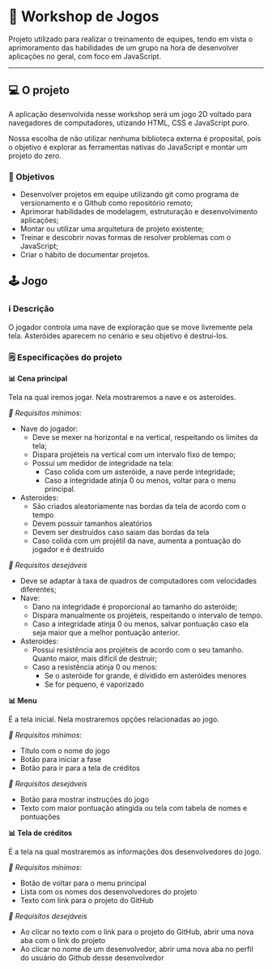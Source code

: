 # :rocket: Workshop de Jogos


Projeto utilizado para realizar o treinamento de equipes, tendo em vista o aprimoramento das habilidades de um grupo na hora de desenvolver aplicações no geral, com foco em JavaScript.

---

## :computer: O projeto

A aplicação desenvolvida nesse workshop será um jogo 2D voltado para navegadores de computadores, utizando HTML, CSS e JavaScript puro.

Nossa escolha de não utilizar nenhuma biblioteca externa é proposital, pois o objetivo é explorar as ferramentas nativas do JavaScript e montar um projeto do zero.

### :dart: Objetivos

* Desenvolver projetos em equipe utilizando git como programa de versionamento e o Github como repositório remoto;
* Aprimorar habilidades de modelagem, estruturação e desenvolvimento aplicações;
* Montar ou utilizar uma arquitetura de projeto existente;
* Treinar e descobrir novas formas de resolver problemas com o JavaScript;
* Criar o hábito de documentar projetos.


## :joystick: Jogo

### :information_source: Descrição

O jogador controla uma nave de exploração que se move livremente pela tela. Asteróides aparecem no cenário e seu objetivo é destruí-los.

### :spiral_notepad: Especificações do projeto

**:bar_chart: Cena principal**

Tela na qual iremos jogar. Nela mostraremos a nave e os asteroides.

*:pushpin: Requisitos mínimos*:

* Nave do jogador:
    * Deve se mexer na horizontal e na vertical, respeitando os limites da tela;
    * Dispara projéteis na vertical com um intervalo fixo de tempo; 
    * Possui um medidor de integridade na tela:
        * Caso colida com um asteróide, a nave perde integridade;
        * Caso a integridade atinja 0 ou menos, voltar para o menu principal.
* Asteroides:
    * São criados aleatoriamente nas bordas da tela de acordo com o tempo
    * Devem possuir tamanhos aleatórios
    * Devem ser destruídos caso saiam das bordas da tela
    * Caso colida com um projétil da nave, aumenta a pontuação do jogador e é destruído

*:pushpin: Requisitos desejáveis*

* Deve se adaptar à taxa de quadros de computadores com velocidades diferentes;
* Nave:
    * Dano na integridade é proporcional ao tamanho do asteróide;
    * Dispara manualmente os projéteis, respeitando o intervalo de tempo.
    * Caso a integridade atinja 0 ou menos, salvar pontuação caso ela seja maior que a melhor pontuação anterior.
* Asteroides:
    * Possui resistência aos projéteis de acordo com o seu tamanho. Quanto maior, mais difícil de destruir;
    * Caso a resistência atinja 0 ou menos:
        * Se o asteróide for grande, é dividido em asteróides menores
        * Se for pequeno, é vaporizado

**:bar_chart: Menu**

É a tela inicial. Nela mostraremos opções relacionadas ao jogo.

*:pushpin: Requisitos mínimos*:

* Título com o nome do jogo
* Botão para iniciar a fase
* Botão para ir para a tela de créditos

*:pushpin: Requisitos desejáveis*

* Botão para mostrar instruções do jogo
* Texto com maior pontuação atingida ou tela com tabela de nomes e pontuações

**:bar_chart: Tela de créditos**

É a tela na qual mostraremos as informações dos desenvolvedores do jogo.

*:pushpin: Requisitos mínimos*:

* Botão de voltar para o menu principal
* Lista com os nomes dos desenvolvedores do projeto
* Texto com link para o projeto do GitHub

*:pushpin: Requisitos desejáveis*

* Ao clicar no texto com o link para o projeto do GitHub, abrir uma nova aba com o link do projeto
* Ao clicar no nome de um desenvolvedor, abrir uma nova aba no perfil do usuário do Github desse desenvolvedor 

